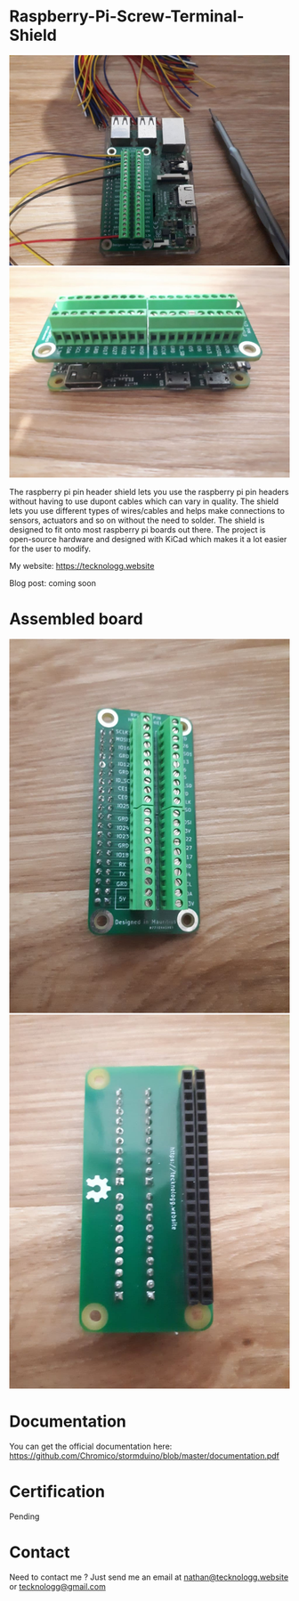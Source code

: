 # Raspberry-Pi-Screw-Terminal-Shield

![picture](https://github.com/Chromico/Raspberry-Pi-Screw-Terminal-Shield/blob/main/photos/pi3.jpg)
![picture](https://github.com/Chromico/Raspberry-Pi-Screw-Terminal-Shield/blob/main/photos/pi-zero.jpg)

The raspberry pi pin header shield lets you use the raspberry pi pin headers without having to use dupont cables which can vary in quality. The shield lets you use different types of wires/cables and helps make connections to sensors, actuators and so on without the need to solder. The shield is designed to fit onto most raspberry pi boards out there.
The project is open-source hardware and designed with KiCad which makes it a lot easier for the user to modify.

My website: https://tecknologg.website

Blog post: coming soon


# Assembled board


![picture](https://github.com/Chromico/Raspberry-Pi-Screw-Terminal-Shield/blob/main/photos/front.jpg)
![picture](https://github.com/Chromico/Raspberry-Pi-Screw-Terminal-Shield/blob/main/photos/back.jpg)

# Documentation
You can get the official documentation here: https://github.com/Chromico/stormduino/blob/master/documentation.pdf

# Certification
Pending


# Contact

Need to contact me ? Just send me an email at nathan@tecknologg.website or tecknologg@gmail.com
